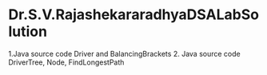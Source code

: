 # Dr.S.V.RajashekararadhyaDSALabSolution
1.Java source code Driver and BalancingBrackets 2. Java source code DriverTree, Node, FindLongestPath
